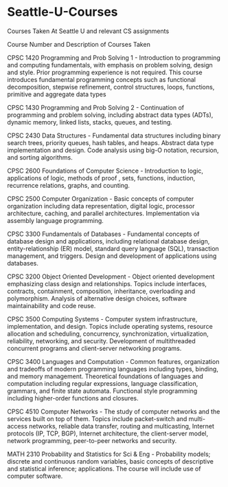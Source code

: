 # Seattle-U-Courses
Courses Taken At Seattle U and relevant CS assignments

Course Number and Description of Courses Taken

CPSC 1420 Programming and Prob Solving 1 - Introduction to programming and computing fundamentals, with emphasis on problem solving, design and style. Prior programming experience is not required. This course introduces fundamental programming concepts such as functional decomposition, stepwise refinement, control structures, loops, functions, primitive and aggregate data types

CPSC 1430 Programming and Prob Solving 2 - Continuation of programming and problem solving, including abstract data types (ADTs), dynamic memory, linked lists, stacks, queues, and testing.

CPSC 2430 Data Structures - Fundamental data structures including binary search trees, priority queues, hash tables, and heaps. Abstract data type implementation and design. Code analysis using big-O notation, recursion, and sorting algorithms.

CPSC 2600 Foundations of Computer Science - Introduction to logic, applications of logic, methods of proof , sets, functions, induction, recurrence relations, graphs, and counting.

CPSC 2500 Computer Organization - Basic concepts of computer organization including data representation, digital logic, processor architecture, caching, and parallel architectures. Implementation via assembly language programming.

CPSC 3300 Fundamentals of Databases - Fundamental concepts of database design and applications, including relational database design, entity-relationship (ER) model, standard query language (SQL), transaction management, and triggers. Design and development of applications using databases.

CPSC 3200 Object Oriented Development - Object oriented development emphasizing class design and relationships. Topics include interfaces, contracts, containment, composition, inheritance, overloading and polymorphism. Analysis of alternative design choices, software maintainability and code reuse.

CPSC 3500 Computing Systems - Computer system infrastructure, implementation, and design. Topics include operating systems, resource allocation and scheduling, concurrency, synchronization, virtualization, reliability, networking, and security. Development of multithreaded concurrent programs and client-server networking programs.

CPSC 3400 Languages and Computation - Common features, organization and tradeoffs of modern programming languages including types, binding, and memory management. Theoretical foundations of languages and computation including regular expressions, language classification, grammars, and finite state automata. Functional style programming including higher-order functions and closures.

CPSC 4510 Computer Networks - The study of computer networks and the services built on top of them. Topics include packet-switch and multi-access networks, reliable data transfer, routing and multicasting, Internet protocols (IP, TCP, BGP), Internet architecture, the client-server model, network programming, peer-to-peer networks and security.

MATH 2310 Probability and Statistics for Sci & Eng - Probability models; discrete and continuous random variables, basic concepts of descriptive and statistical inference; applications. The course will include use of computer software.


